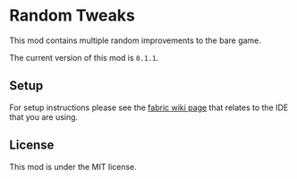 # Random Tweaks

This mod contains multiple random improvements to the bare game.

The current version of this mod is `0.1.1`.

## Setup

For setup instructions please see the [fabric wiki page](https://fabricmc.net/wiki/tutorial:setup) that relates to the IDE that you are using.

## License

This mod is under the MIT license.
